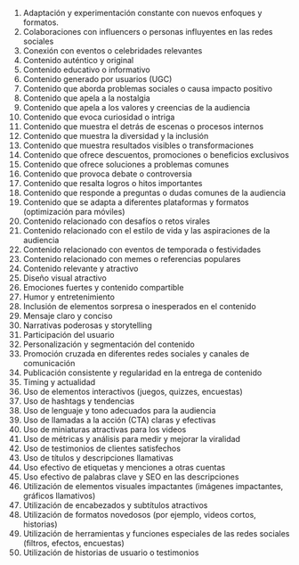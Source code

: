 01. Adaptación y experimentación constante con nuevos enfoques y formatos.
02. Colaboraciones con influencers o personas influyentes en las redes sociales
03. Conexión con eventos o celebridades relevantes
04. Contenido auténtico y original
05. Contenido educativo o informativo
06. Contenido generado por usuarios (UGC)
07. Contenido que aborda problemas sociales o causa impacto positivo
08. Contenido que apela a la nostalgia
09. Contenido que apela a los valores y creencias de la audiencia
10. Contenido que evoca curiosidad o intriga
11. Contenido que muestra el detrás de escenas o procesos internos
12. Contenido que muestra la diversidad y la inclusión
13. Contenido que muestra resultados visibles o transformaciones
14. Contenido que ofrece descuentos, promociones o beneficios exclusivos
15. Contenido que ofrece soluciones a problemas comunes
16. Contenido que provoca debate o controversia
17. Contenido que resalta logros o hitos importantes
18. Contenido que responde a preguntas o dudas comunes de la audiencia
19. Contenido que se adapta a diferentes plataformas y formatos (optimización para móviles)
20. Contenido relacionado con desafíos o retos virales
21. Contenido relacionado con el estilo de vida y las aspiraciones de la audiencia
22. Contenido relacionado con eventos de temporada o festividades
23. Contenido relacionado con memes o referencias populares
24. Contenido relevante y atractivo
25. Diseño visual atractivo
26. Emociones fuertes y contenido compartible
27. Humor y entretenimiento
28. Inclusión de elementos sorpresa o inesperados en el contenido
29. Mensaje claro y conciso
30. Narrativas poderosas y storytelling
31. Participación del usuario
32. Personalización y segmentación del contenido
33. Promoción cruzada en diferentes redes sociales y canales de comunicación
34. Publicación consistente y regularidad en la entrega de contenido
35. Timing y actualidad
36. Uso de elementos interactivos (juegos, quizzes, encuestas)
37. Uso de hashtags y tendencias
38. Uso de lenguaje y tono adecuados para la audiencia
39. Uso de llamadas a la acción (CTA) claras y efectivas
40. Uso de miniaturas atractivas para los videos
41. Uso de métricas y análisis para medir y mejorar la viralidad
42. Uso de testimonios de clientes satisfechos
43. Uso de títulos y descripciones llamativas
44. Uso efectivo de etiquetas y menciones a otras cuentas
45. Uso efectivo de palabras clave y SEO en las descripciones
46. Utilización de elementos visuales impactantes (imágenes impactantes, gráficos llamativos)
47. Utilización de encabezados y subtítulos atractivos
48. Utilización de formatos novedosos (por ejemplo, videos cortos, historias)
49. Utilización de herramientas y funciones especiales de las redes sociales (filtros, efectos, encuestas)
50. Utilización de historias de usuario o testimonios